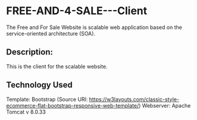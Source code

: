 # FREE-AND-4-SALE---Client
The Free and For Sale Website is scalable web application based on the service-oriented architecture (SOA). 

## Description:
This is the client for the scalable website. 

## Technology Used
Template: Bootstrap (Source URl: https://w3layouts.com/classic-style-ecommerce-flat-bootstrap-responsive-web-template/)
Webserver: Apache Tomcat v 8.0.33 
